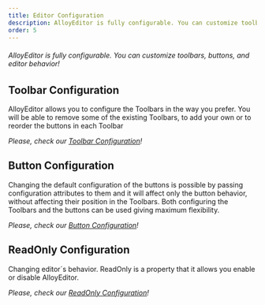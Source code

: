 ```yaml
---
title: Editor Configuration
description: AlloyEditor is fully configurable. You can customize toolbars, buttons, and editor behavior!
order: 5
---
```


###### AlloyEditor is fully configurable. You can customize toolbars, buttons, and editor behavior!

## Toolbar Configuration

AlloyEditor allows you to configure the Toolbars in the way you prefer. You will be able to remove some of the existing Toolbars, to add your own or to reorder the buttons in each Toolbar

_Please, check our <a href="/docs/use/toolbar_configuration.html">Toolbar Configuration</a>!_

## Button Configuration

Changing the default configuration of the buttons is possible by passing configuration attributes to them and it will affect only the button behavior, without affecting their position in the Toolbars. Both configuring the Toolbars and the buttons can be used giving maximum flexibility.

_Please, check our <a href="/docs/use/button_configuration.html">Button Configuration</a>!_

## ReadOnly Configuration

Changing editor´s behavior. ReadOnly is a property that it allows you enable or disable AlloyEditor.

_Please, check our <a href="/docs/use/readonly_configuration.html">ReadOnly Configuration</a>!_